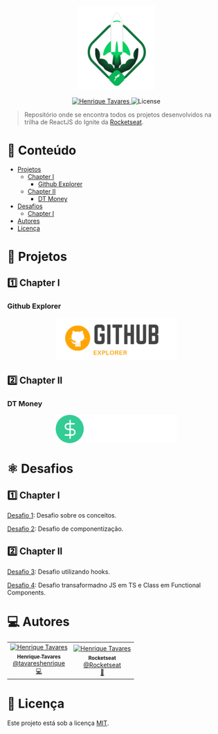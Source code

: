 <p align="center">
   <img src="https://raw.githubusercontent.com/tavareshenrique/ignite-reactjs/a11afefe824866f24dd3f9e1cc6e6e9530376ad1/%40assets/img/logo.svg" alt="Ignite" width="180"/>
</p>

<p align="center">
   <a href="https://www.linkedin.com/in/tavareshenrique/">
      <img alt="Henrique Tavares" src="https://img.shields.io/badge/-Henrique Tavares-01B755?style=flat&logo=Linkedin&logoColor=white" />
   </a>

  <img alt="License" src="https://img.shields.io/badge/license-MIT-01B755">
</p>

> Repositório onde se encontra todos os projetos desenvolvidos na trilha de ReactJS do Ignite da [Rocketseat](https://github.com/Rocketseat).

# :pushpin: Conteúdo

- [Projetos](#rocket-projetos)
  - [Chapter I](#one-chapter-i)
    - [Github Explorer](#github-explorer)
  - [Chapter II](#two-chapter-ii)
    - [DT Money](#dt-money)
- [Desafios](#atom_symbol-desafios)
  - [Chapter I](#one-chapter-i)
- [Autores](#computer-autores)
- [Licença](#closed_book-licença)

# :rocket: Projetos

## :one: Chapter I

### Github Explorer

<p align="center">
  <a href="https://github.com/tavareshenrique/ignite-reactjs/tree/main/01-github-explorer">
     <img src="https://raw.githubusercontent.com/tavareshenrique/ignite-reactjs/4c7f87360221a18410d3c19434bf6bef8afc3501/01-github-explorer/assets/img/logo.svg" alt="Github Explorer" width="280"/>
   </a>
</p>

## :two: Chapter II

### DT Money

<p align="center">
  <a href="https://github.com/tavareshenrique/ignite-reactjs/tree/main/02-dtmoney">
     <img src="https://raw.githubusercontent.com/tavareshenrique/ignite-reactjs/a68fa5dbdd2952a73fcc6df5c88c1fc3c7cdd4b8/02-dtmoney/src/assets/logo.svg" alt="DT Money" width="280"/>
   </a>
</p>

# :atom_symbol: Desafios

## :one: Chapter I

[Desafio 1](https://github.com/tavareshenrique/ignite-reactjs-desafio-1): Desafio sobre os conceitos.

[Desafio 2](https://github.com/tavareshenrique/ignite-reactjs-desafio-2): Desafio de componentização.

## :two: Chapter II

[Desafio 3](https://github.com/tavareshenrique/ignite-reactjs-desafio-3): Desafio utilizando hooks.

[Desafio 4](https://github.com/tavareshenrique/ignite-reactjs-desafio-4): Desafio transaformadno JS em TS e Class em Functional Components.

# :computer: Autores

<table>
  <tr>
    <td align="center">
      <a href="http://github.com/tavareshenrique/">
        <img src="https://avatars1.githubusercontent.com/u/27022914?v=4" width="100px;" alt="Henrique Tavares"/>
        <br />
        <sub>
          <b>Henrique Tavares</b>
        </sub>
       </a>
       <br />
       <a href="https://www.linkedin.com/in/tavareshenrique/" title="Linkedin">@tavareshenrique</a>
       <br />
       <a href="https://github.com/tavareshenrique/fastfeet-api/commits?author=tavareshenrique" title="Code">💻</a>
    </td>
    <td align="center">
      <a href="http://github.com/tavareshenrique/">
        <img src="https://avatars0.githubusercontent.com/u/28929274?s=200&v=4" width="100px;" alt="Henrique Tavares"/>
        <br />
        <sub>
          <b>Rocketseat</b>
        </sub>
       </a>
       <br />
       <a href="https://github.com/Rocketseat" title="Linkedin">@Rocketseat</a>
       <br />
       <a href="https://github.com/tavareshenrique/fastfeet-api/commits?author=tavareshenrique" title="Creators">🚀</a>
    </td>
  </tr>
</table>

# :closed_book: Licença

Este projeto está sob a licença [MIT](./LICENSE).
